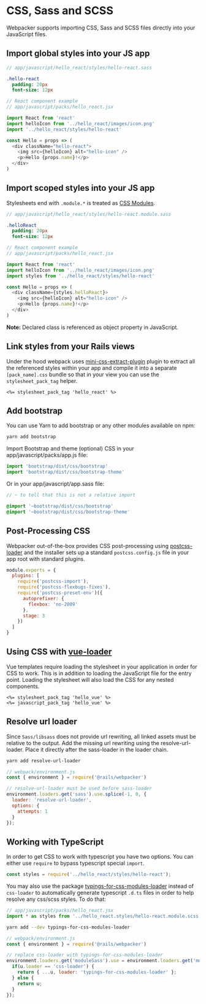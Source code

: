 # CSS, Sass and SCSS


Webpacker supports importing CSS, Sass and SCSS files directly into your JavaScript files.


## Import global styles into your JS app

```sass
// app/javascript/hello_react/styles/hello-react.sass

.hello-react
  padding: 20px
  font-size: 12px
```

```js
// React component example
// app/javascript/packs/hello_react.jsx

import React from 'react'
import helloIcon from '../hello_react/images/icon.png'
import '../hello_react/styles/hello-react'

const Hello = props => (
  <div className="hello-react">
    <img src={helloIcon} alt="hello-icon" />
    <p>Hello {props.name}!</p>
  </div>
)
```

## Import scoped styles into your JS app

Stylesheets end with `.module.*` is treated as [CSS Modules](https://github.com/css-modules/css-modules).

```sass
// app/javascript/hello_react/styles/hello-react.module.sass

.helloReact
  padding: 20px
  font-size: 12px
```

```js
// React component example
// app/javascript/packs/hello_react.jsx

import React from 'react'
import helloIcon from '../hello_react/images/icon.png'
import styles from '../hello_react/styles/hello-react'

const Hello = props => (
  <div className={styles.helloReact}>
    <img src={helloIcon} alt="hello-icon" />
    <p>Hello {props.name}!</p>
  </div>
)
```

**Note:** Declared class is referenced as object property in JavaScript.


## Link styles from your Rails views

Under the hood webpack uses
[mini-css-extract-plugin](https://github.com/webpack-contrib/mini-css-extract-plugin) plugin to extract all the referenced styles within your app and compile it into
a separate `[pack_name].css` bundle so that in your view you can use the
`stylesheet_pack_tag` helper.

```erb
<%= stylesheet_pack_tag 'hello_react' %>
```


## Add bootstrap

You can use Yarn to add bootstrap or any other modules available on npm:

```bash
yarn add bootstrap
```

Import Bootstrap and theme (optional) CSS in your app/javascript/packs/app.js file:

```js
import 'bootstrap/dist/css/bootstrap'
import 'bootstrap/dist/css/bootstrap-theme'
```

Or in your app/javascript/app.sass file:

```sass
// ~ to tell that this is not a relative import

@import '~bootstrap/dist/css/bootstrap'
@import '~bootstrap/dist/css/bootstrap-theme'
```


## Post-Processing CSS

Webpacker out-of-the-box provides CSS post-processing using
[postcss-loader](https://github.com/postcss/postcss-loader)
and the installer sets up a standard `postcss.config.js`
file in your app root with standard plugins.

```js
module.exports = {
  plugins: [
    require('postcss-import'),
    require('postcss-flexbugs-fixes'),
    require('postcss-preset-env')({
      autoprefixer: {
        flexbox: 'no-2009'
      },
      stage: 3
    })
  ]
}
```

## Using CSS with [vue-loader](https://github.com/vuejs/vue-loader)

Vue templates require loading the stylesheet in your application in
order for CSS to work.  This is in addition to loading the JavaScript
file for the entry point.  Loading the stylesheet will also load the
CSS for any nested components.

```erb
<%= stylesheet_pack_tag 'hello_vue' %>
<%= javascript_pack_tag 'hello_vue' %>
```

## Resolve url loader

Since `Sass/libsass` does not provide url rewriting, all linked assets must be relative to the output. Add the missing url rewriting using the resolve-url-loader. Place it directly after the sass-loader in the loader chain.


```bash
yarn add resolve-url-loader
```

```js
// webpack/environment.js
const { environment } = require('@rails/webpacker')

// resolve-url-loader must be used before sass-loader
environment.loaders.get('sass').use.splice(-1, 0, {
  loader: 'resolve-url-loader',
  options: {
    attempts: 1
  }
});
```

## Working with TypeScript

In order to get CSS to work with typescript you have two options.
You can either use `require` to bypass typescript special `import`.

```ts
const styles = require('../hello_react/styles/hello-react');
```
You may also use the package [typings-for-css-modules-loader](https://github.com/Jimdo/typings-for-css-modules-loader) instead of `css-loader` to automatically generate typescript `.d.ts` files in order to help resolve any css/scss styles. To do that:

```js
// app/javascript/packs/hello_react.jsx
import * as styles from '../hello_react.styles/hello-react.module.scss';
```

```bash
yarn add --dev typings-for-css-modules-loader
```

```js
// webpack/environment.js
const { environment } = require('@rails/webpacker')

// replace css-loader with typings-for-css-modules-loader
environment.loaders.get('moduleSass').use = environment.loaders.get('moduleSass').use.map((u) => {
  if(u.loader == 'css-loader') {
    return { ...u, loader: 'typings-for-css-modules-loader' };
  } else {
    return u;
  }
});
```
